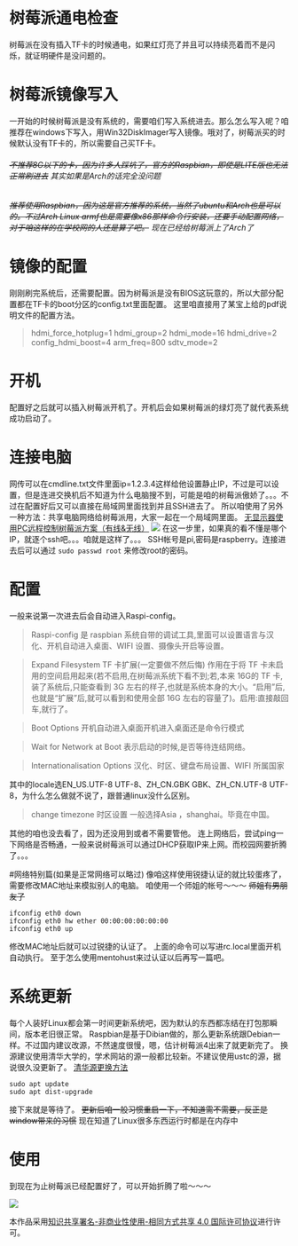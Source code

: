 # 树莓派通电检查
树莓派在没有插入TF卡的时候通电，如果红灯亮了并且可以持续亮着而不是闪烁，就证明硬件是没问题的。

# 树莓派镜像写入
一开始的时候树莓派是没有系统的，需要咱们写入系统进去。那么怎么写入呢？咱推荐在windows下写入，用Win32DiskImager写入镜像。哦对了，树莓派买的时候默认没有TF卡的，所以需要自己买TF卡。
###### ~~不推荐8G以下的卡，因为许多人踩坑了，官方的Raspbian，即使是LITE版也无法正常刷进去~~ 其实如果是Arch的话完全没问题
###### ~~推荐使用Raspbian，因为这是官方推荐的系统，当然了ubuntu和Arch也是可以的。不过Arch Linux armf也是需要像x86那样命令行安装，还要手动配置网络，对于咱这样的在学校网的人还是算了吧。~~ 现在已经给树莓派上了Arch了
# 镜像的配置
刚刚刷完系统后，还需要配置。因为树莓派是没有BIOS这玩意的，所以大部分配置都在TF卡的boot分区的config.txt里面配置。
这里咱直接用了某宝上给的pdf说明文件的配置方法。
> hdmi_force_hotplug=1
hdmi_group=2
hdmi_mode=16
hdmi_drive=2
config_hdmi_boost=4
arm_freq=800
sdtv_mode=2

# 开机
配置好之后就可以插入树莓派开机了。开机后会如果树莓派的绿灯亮了就代表系统成功启动了。

# 连接电脑
网传可以在cmdline.txt文件里面ip=1.2.3.4这样给他设置静止IP，不过是可以设置，但是连进交换机后不知道为什么电脑搜不到，可能是咱的树莓派傲娇了。。。不过在配置好后又可以直接在局域网里面找到并且SSH进去了。
所以咱使用了另外一种方法：共享电脑网络给树莓派用，大家一起在一个局域网里面。
[无显示器使用PC远程控制树莓派方案（有线&无线）](http://qiita.com/CoffeeDog/items/d1ad4e53373935701b1a)
![](https://qiita-image-store.s3.amazonaws.com/0/99696/9f2a976f-d868-7e47-93aa-b27160f7e86d.png)
在这一步里，如果真的看不懂是哪个IP，就逐个ssh吧。。。咱就是这样了。。。
SSH帐号是pi,密码是raspberry。连接进去后可以通过
`sudo passwd root`
来修改root的密码。

# 配置
一般来说第一次进去后会自动进入Raspi-config。

>Raspi-config 是 raspbian 系统自带的调试工具,里面可以设置语言与汉化、开机自动进入桌面、WIFI 设置、摄像头开启等设置。

>Expand Filesystem TF 卡扩展(一定要做不然后悔)
作用在于将 TF 卡未启用的空间启用起来(若不启用,在树莓派系统下看不到;若,本来 16G的 TF 卡,装了系统后,只能查看到 3G 左右的样子,也就是系统本身的大小。“启用”后,也就是“扩展”后,就可以看到和使用全部 16G 左右的容量了)。启用:直接敲回车,就行了。

>Boot Options 开机自动进入桌面开机进入桌面还是命令行模式

>Wait for Network at Boot
表示启动的时候,是否等待连结网络。

>Internationalisation Options
汉化、时区、键盘布局设置、WIFI 所属国家

其中的locale选EN_US.UTF-8 UTF-8、ZH_CN.GBK GBK、ZH_CN.UTF-8 UTF-8，为什么怎么做就不说了，跟普通linux没什么区别。

>change timezone 时区设置
一般选择Asia ，shanghai。毕竟在中国。

其他的咱也没去看了，因为还没用到或者不需要管他。
连上网络后，尝试ping一下网络是否畅通，一般来说树莓派可以通过DHCP获取IP来上网。而校园网要折腾了。。。

#网络特别篇(如果是正常网络可以略过)
像咱这样使用锐捷认证的就比较蛋疼了，需要修改MAC地址来模拟别人的电脑。
咱使用一个师姐的帐号～～～ ~~师姐有男朋友了~~
```
ifconfig eth0 down
ifconfig eth0 hw ether 00:00:00:00:00:00
ifconfig eth0 up
```
修改MAC地址后就可以过锐捷的认证了。
上面的命令可以写进rc.local里面开机自动执行。
至于怎么使用mentohust来过认证以后再写一篇吧。

# 系统更新
每个人装好Linux都会第一时间更新系统吧，因为默认的东西都冻结在打包那瞬间，版本老旧很正常。
Raspbian是基于Dibian做的，那么更新系统跟Debian一样。不过国内建议改源，不然速度很慢，嗯，估计树莓派4出来了就更新完了。
换源建议使用清华大学的，学术网站的源一般都比较新。不建议使用ustc的源，据说很久没更新了。
[清华源更换方法](https://mirrors.tuna.tsinghua.edu.cn/help/raspbian/)

```
sudo apt update
sudo apt dist-upgrade
```
接下来就是等待了。
~~更新后咱一般习惯重启一下，不知道需不需要，反正是window带来的习惯~~ 现在知道了Linux很多东西运行时都是在内存中

# 使用
到现在为止树莓派已经配置好了，可以开始折腾了啦～～～

![](https://i.creativecommons.org/l/by-nc-sa/4.0/88x31.png)

本作品采用[知识共享署名-非商业性使用-相同方式共享 4.0 国际许可协议](http://creativecommons.org/licenses/by-nc-sa/4.0/)进行许可。
